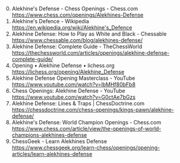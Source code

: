 0. Alekhine's Defense - Chess Openings - Chess.com
https://www.chess.com/openings/Alekhines-Defense
1. Alekhine's Defence - Wikipedia
https://en.wikipedia.org/wiki/Alekhine's_Defence
2. Alekhine Defense: How to Play as White and Black - Chessable
https://www.chessable.com/blog/alekhines-defense/
3. Alekhine Defense: Complete Guide - TheChessWorld
https://thechessworld.com/articles/openings/alekhine-defense-complete-guide/
4. Opening • Alekhine Defense • lichess.org
https://lichess.org/opening/Alekhine_Defense
5. Alekhine Defense Opening Masterclass - YouTube
https://www.youtube.com/watch?v=lbMHf80bFb8
6. Chess Openings: Alekhine Defense - YouTube
https://www.youtube.com/watch?v=G0ctAe7bGzs
7. Alekhine Defense: Lines & Traps | ChessDoctrine.com
https://chessdoctrine.com/chess-openings/kings-pawn/alekhine-defense/
8. Alekhine's Defense: World Champion Openings - Chess.com
https://www.chess.com/article/view/the-openings-of-world-champions-alekhines-defense
9. ChessGeek - Learn Alekhines Defense
https://www.chessgeek.org/learn-chess/openings/opening-articles/learn-alekhines-defense
